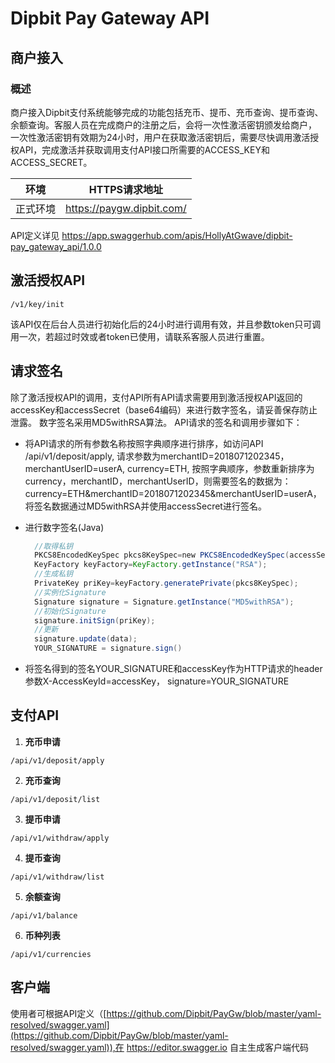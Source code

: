 # Dipbit Pay Gateway API 
## 商户接入
### 概述
商户接入Dipbit支付系统能够完成的功能包括充币、提币、充币查询、提币查询、余额查询。客服人员在完成商户的注册之后，会将一次性激活密钥颁发给商户，
一次性激活密钥有效期为24小时，用户在获取激活密钥后，需要尽快调用激活授权API，完成激活并获取调用支付API接口所需要的ACCESS_KEY和ACCESS_SECRET。

环境 | HTTPS请求地址
------------ | -------------
正式环境 | https://paygw.dipbit.com/

API定义详见 https://app.swaggerhub.com/apis/HollyAtGwave/dipbit-pay_gateway_api/1.0.0

## 激活授权API
```http request
/v1/key/init
```
该API仅在后台人员进行初始化后的24小时进行调用有效，并且参数token只可调用一次，若超过时效或者token已使用，请联系客服人员进行重置。
## 请求签名
除了激活授权API的调用，支付API所有API请求需要用到激活授权API返回的accessKey和accessSecret（base64编码）来进行数字签名，请妥善保存防止泄露。
数字签名采用MD5withRSA算法。
API请求的签名和调用步骤如下：
* 将API请求的所有参数名称按照字典顺序进行排序，如访问API /api/v1/deposit/apply, 请求参数为merchantID=2018071202345， 
merchantUserID=userA, currency=ETH, 按照字典顺序，参数重新排序为currency，merchantID，merchantUserID，则需要签名的数据为：
currency=ETH&merchantID=2018071202345&merchantUserID=userA，将签名数据通过MD5withRSA并使用accessSecret进行签名。

* 进行数字签名(Java) 
    ```Java
      //取得私钥  
      PKCS8EncodedKeySpec pkcs8KeySpec=new PKCS8EncodedKeySpec(accessSecret);  
      KeyFactory keyFactory=KeyFactory.getInstance("RSA");  
      //生成私钥  
      PrivateKey priKey=keyFactory.generatePrivate(pkcs8KeySpec);  
      //实例化Signature  
      Signature signature = Signature.getInstance("MD5withRSA");  
      //初始化Signature  
      signature.initSign(priKey);  
      //更新  
      signature.update(data);  
      YOUR_SIGNATURE = signature.sign()
    ```
 * 将签名得到的签名YOUR_SIGNATURE和accessKey作为HTTP请求的header参数X-AccessKeyId=accessKey， signature=YOUR_SIGNATURE

## 支付API
1. **充币申请**
```http request
/api/v1/deposit/apply
```

2. **充币查询**
```http request
/api/v1/deposit/list
```

3. **提币申请**
```http request
/api/v1/withdraw/apply
```

4. **提币查询**
```http request
/api/v1/withdraw/list
```

5. **余额查询**
```http request
/api/v1/balance
```

6. **币种列表**
```http request
/api/v1/currencies
```

## 客户端
使用者可根据API定义（[https://github.com/Dipbit/PayGw/blob/master/yaml-resolved/swagger.yaml](https://github.com/Dipbit/PayGw/blob/master/yaml-resolved/swagger.yaml)),在 https://editor.swagger.io 自主生成客户端代码
